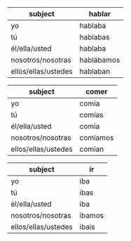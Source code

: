 




| subject | hablar|
|---------|-------|
|   yo    | hablaba|
|tú        | hablabas|
|él/ella/usted  | hablaba |
|nosotros/nosotras| hablábamos|
|ellos/ellas/ustedes| hablaban|




|subject | comer|
|--------|------|
| yo     |comía|
|tú       |comías|
|él/ella/usted| comía|
|nosotros/nosotras| comíamos|
|ellos/ellas/ustedes|comían|

|subject | ir|
|--------|------|
| yo     |iba|
|tú       |ibas|
|él/ella/usted| iba|
|nosotros/nosotras| ibamos|
|ellos/ellas/ustedes|ibais|

